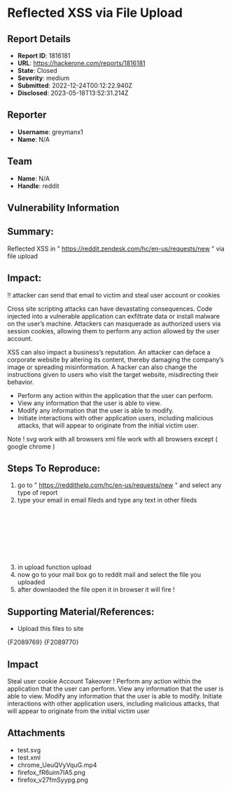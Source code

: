 # Reflected XSS via File Upload

## Report Details
- **Report ID**: 1816181
- **URL**: https://hackerone.com/reports/1816181
- **State**: Closed
- **Severity**: medium
- **Submitted**: 2022-12-24T00:12:22.940Z
- **Disclosed**: 2023-05-18T13:52:31.214Z

## Reporter
- **Username**: greymanx1
- **Name**: N/A

## Team
- **Name**: N/A
- **Handle**: reddit

## Vulnerability Information
## Summary:
Reflected XSS in " https://reddit.zendesk.com/hc/en-us/requests/new " via file upload

## Impact:

!!
attacker can send that email to victim and steal user account or cookies

Cross site scripting attacks can have devastating consequences. Code injected into a vulnerable application can exfiltrate data or install malware on the user’s machine. Attackers can masquerade as authorized users via session cookies, allowing them to perform any action allowed by the user account.

XSS can also impact a business’s reputation. An attacker can deface a corporate website by altering its content, thereby damaging the company’s image or spreading misinformation. A hacker can also change the instructions given to users who visit the target website, misdirecting their behavior.

* Perform any action within the application that the user can perform.
* View any information that the user is able to view.
* Modify any information that the user is able to modify.
* Initiate interactions with other application users, including malicious attacks, that will appear to originate from the initial victim user.

Note ! 
svg work with all browsers
xml file work with all browsers except ( google chrome )


## Steps To Reproduce:

  1. go to " https://reddithelp.com/hc/en-us/requests/new  " and select any type of report
  2. type your email in email fileds and type any text in other fileds 
  3. in upload function upload  <svg>  or <xml> file I attached and send the request
 4. now go to your mail box go to reddit mail and select the file you uploaded 
 5. after downlaoded the file open it in browser it will fire !

## Supporting Material/References:

  * Upload this files to site

{F2089769}
{F2089770}

## Impact

Steal user cookie 
Account Takeover !
Perform any action within the application that the user can perform.
View any information that the user is able to view.
Modify any information that the user is able to modify.
Initiate interactions with other application users, including malicious attacks, that will appear to originate from the initial victim user

## Attachments
- test.svg
- test.xml
- chrome_UeuQVyVquG.mp4
- firefox_fR6uim7IA5.png
- firefox_v27fmSyypg.png
